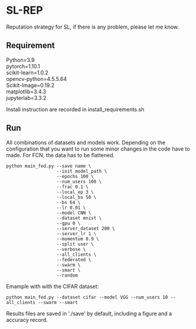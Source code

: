 # SL-REP

Reputation strategy for SL, if there is any problem, please let me know.

## Requirement

Python=3.9 <br>
pytorch=1.10.1 <br>
scikit-learn=1.0.2 <br>
opencv-python=4.5.5.64 <br>
Scikit-Image=0.19.2 <br>
matplotlib=3.4.3 <br>
jupyterlab=3.3.2 <br>

Install instruction are recorded in install_requirements.sh

## Run

All combinations of datasets and models work. Depending on the configuration that you want to run some minor changes in the code have to made. For FCN, the data has to be flattened.

```
python main_fed.py --save name \
                   --init model_path \
                   --epochs 100 \
                   --num_users 100 \
                   --frac 0.1 \
                   --local_ep 3 \
                   --local_bs 50 \
                   --bs 64 \
                   --lr 0.01 \
                   --model CNN \
                   --dataset mnist \
                   --gpu 0 \
                   --server_dataset 200 \
                   --server_lr 1 \
                   --momentum 0.9 \
                   --split user \
                   --verbose \
                   --all_clients \
                   --federated \
                   --swarm \
                   --smart \
                   --random
```

Emample with with the CIFAR dataset:

```
python main_fed.py --dataset cifar --model VGG --num_users 10 --all_clients --swarm --smart
```

Results files are saved in './save' by default, including a figure and a accuracy record.
